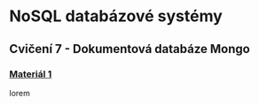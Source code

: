 # NoSQL databázové systémy

## Cvičení 7 - Dokumentová databáze Mongo

### [Materiál 1](https://www.tutorialspoint.com/mongodb/index.htm)

lorem
